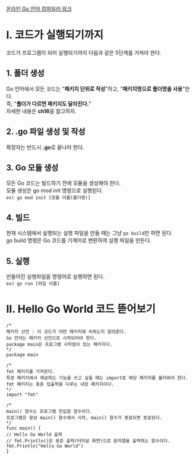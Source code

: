  [온라인 Go 언어 컴파일러 링크](play.golang.org) 
 
# I. 코드가 실행되기까지 

코드가 프로그램이 되어 실행되기까지 다음과 같은 5단계를 거쳐야 한다.    

##  1. 폴더 생성
Go 언어에서 모든 코드는 "**패키지 단위로 작성**"하고, "**패키지명으로 폴더명을 사용**"한다.    
즉, "**폴더가 다르면 패키지도 달라진다.**"  
자세한 내용은 **ch16**을 참고하자.    

##  2. .go 파일 생성 및 작성
확장자는 반드시 **.go**로 끝나야 한다.

##  3. Go 모듈 생성
모든 Go 코드는 빌드하기 전에 모듈을 생성해야 한다.     
모듈 생성은 go mod init 명령으로 실행된다.     
`ex) go mod init [모듈 이름(폴더명)]`

##  4. 빌드    
현재 시스템에서 실행되는 실행 파일을 만들 때는 그냥 `go build`만 하면 된다.     
go build 명령은 Go 코드를 기계어로 변환하여 실행 파일을 만든다. 

##  5. 실행
만들어진 실행파일을 명령어로 실행하면 된다.    
`ex) go run [파일 이름]` 

# II. Hello Go World 코드 뜯어보기
	/* 
	패키지 선언 : 이 코드가 어떤 패키지에 속하는지 알려준다. 
	Go 언어는 패키지 선언으로 시작되어야 한다.
	package main은 프로그램 시작점이 있는 패키지다.
	*/
	package main 
	
	/*
	fmt 패키지를 가져온다. 
	특정 패키지에서 제공하는 기능을 쓰고 싶을 때는 import로 해당 패키지를 불러와야 한다.
	fmt 패키지는 표준 입출력을 다루는 내장 패키지이다.
	*/
	import "fmt"
	
	/*
	main() 함수는 프로그램 진입점 함수이다. 
	프로그램은 항상 main() 함수에서 시작, main() 함수가 종료되면 종료된다.    
	*/
	func main() {
	// Hello Go World 출력   
	// fmt.Println()은 표준 출력(터미널 화면)으로 문자열을 출력하는 함수이다.
	fmt.Println("Hello Go World")  
	}  
